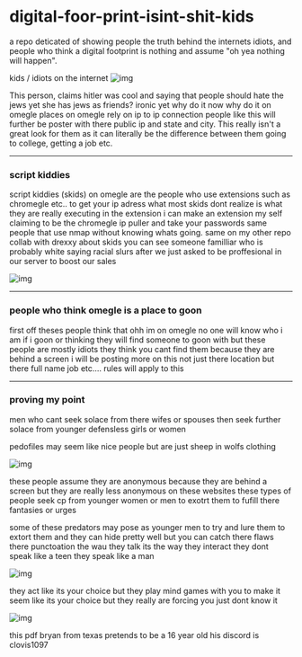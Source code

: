 # digital-foor-print-isint-shit-kids
a repo deticated of showing people the truth behind the internets idiots, and people who think a digital footprint is nothing and assume "oh yea nothing will happen".

kids / idiots on the internet
![img](skids.png)

This person, claims hitler was cool and saying that people should hate the jews yet she has jews as friends? ironic yet why do it now why do it on omegle places on omegle rely on ip to ip connection people like this will further be poster with there public ip and state and city. This really isn't a great look for them as it can literally be the difference between them going to college, getting a job etc.

---
### script kiddies 

script kiddies (skids) on omegle are the people who use extensions such as chromegle etc.. to get your ip adress what most skids dont realize is what they are really executing in the extension i can make an extension my self claiming to be the chromegle ip puller and take your passwords same people that use nmap without knowing whats going. 
same on my other repo collab with drexxy about skids you can see someone familliar who is probably white saying racial slurs after we just asked to be proffesional in our server to boost our sales

![img](zenrac2.png)



---

### people who think omegle is a place to goon

first off theses people think that ohh im on omegle no one will know who i am if i goon or thinking they will find someone to goon with but these people are mostly idiots they think you cant find them because they are behind a screen i will be posting more on this not just there location but there full name job etc.... rules will apply to this 


---

### proving my point 

men who cant seek solace from there wifes or spouses then seek further solace from younger defensless girls or women 

pedofiles may seem like nice people but are just sheep in wolfs clothing

![img](pedo.png)

these people assume they are anonymous because they are behind a screen but they are really less anonymous on these websites these types of people seek cp from younger women or men to exotrt them to fufill there fantasies or urges


some of these predators may pose as younger men to try and lure them to extort them and they can hide pretty well but you can catch there flaws there punctoation the wau they talk its the way they interact they dont speak like a teen they speak like a man 

![img](n3.png)

they act like its your choice but they play mind games with you to make it seem like its your choice but they really are forcing you just dont know it

![img](n5.png)

this pdf bryan from texas pretends to be a 16 year old his discord is  clovis1097
